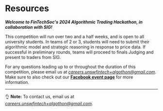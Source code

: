 # Resources

**_Welcome to FinTechSoc's 2024 Algorithmic Trading Hackathon, in collaboration with SIG!_**

This competition will run over two and a half weeks, and is open to all university students. In teams of 2 or 3, students will need to submit their algorithmic model and strategic reasoning in response to price data. If successful in preliminary rounds, teams will proceed to finals Judging and present to traders from SIG.

For any questions leading up to or throughout the duration of this competition, please email us at *careers.unswfintech+algothon@gmail.com*. Make sure to also check out our **[Facebook event page](https://fb.me/e/7zA3uZDuj)** for more information.

<!-- ### **Slides and Resources**

### Workshop 1 (Python) Links

> Click [here](https://www.youtube.com/watch?v=oHLNvbfqtFg) for the recording.

> The workshop slides are on Discord in the #resources thread. -->

[//]: # "### Workshop 2 - Algorithmic Trading Links"
[//]: #
[//]: # "> Click [here](https://drive.google.com/file/d/1qJPwl48jnsaiHP7QxfK7TlED60zx0UO2/view?usp=sharing) for the workshop slides."
[//]: #
[//]: # "### Kick-off / Q&A Event Links"
[//]: #
[//]: # "> Click [here](https://drive.google.com/file/d/1G0wvL4JEmI67sesG6Sew-xuha0aIqR70/view?fbclid=IwAR2qx_o0H80EoLasI_0h7pxUlPSb4gmBrNBczCfZgeWARtuQhxkI1wlNmPI) for the slides."

---

👌 **Note:** To contact us, email us at *careers.unswfintech+algothon@gmail.com*.
